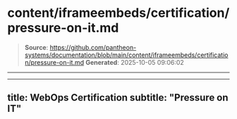 # content/iframeembeds/certification/pressure-on-it.md

> **Source**: https://github.com/pantheon-systems/documentation/blob/main/content/iframeembeds/certification/pressure-on-it.md
> **Generated**: 2025-10-05 09:06:02

---

---
title: WebOps Certification
subtitle: "Pressure on IT"
---

<Partial file="certification-guide/pressure-on-it.md" />
